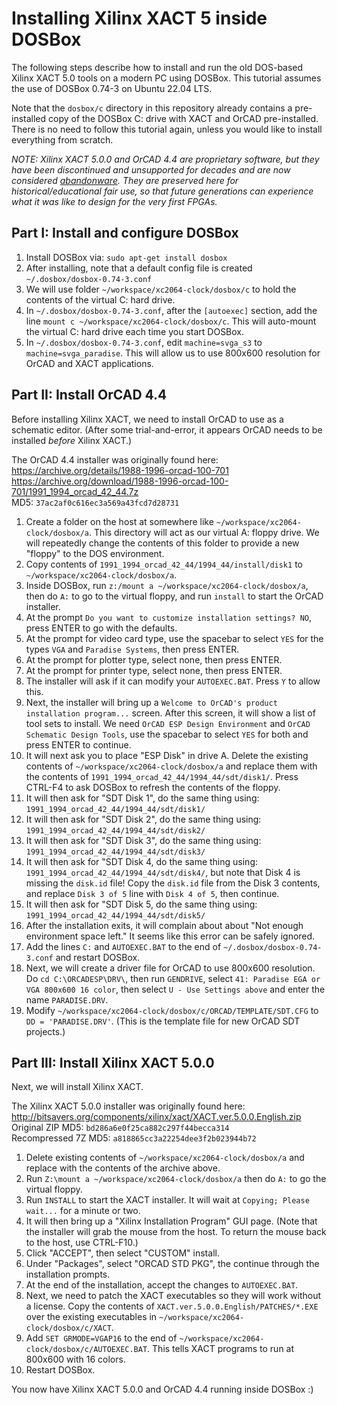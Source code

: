 # Installing Xilinx XACT 5 inside DOSBox

The following steps describe how to install and run the old DOS-based Xilinx XACT 5.0 tools on a modern PC using DOSBox. This tutorial assumes the use of DOSBox 0.74-3 on Ubuntu 22.04 LTS.

Note that the `dosbox/c` directory in this repository already contains a pre-installed copy of the DOSBox C: drive with XACT and OrCAD pre-installed. There is no need to follow this tutorial again, unless you would like to install everything from scratch.

*NOTE: Xilinx XACT 5.0.0 and OrCAD 4.4 are proprietary software, but they have been discontinued and unsupported for decades and are now considered [abandonware](https://en.wikipedia.org/wiki/Abandonware). They are preserved here for historical/educational fair use, so that future generations can experience what it was like to design for the very first FPGAs.*

## Part I: Install and configure DOSBox

1. Install DOSBox via: `sudo apt-get install dosbox`
2. After installing, note that a default config file is created `~/.dosbox/dosbox-0.74-3.conf`
3. We will use folder `~/workspace/xc2064-clock/dosbox/c` to hold the contents of the virtual C: hard drive.
4. In `~/.dosbox/dosbox-0.74-3.conf`, after the `[autoexec]` section, add the line `mount c ~/workspace/xc2064-clock/dosbox/c`. This will auto-mount the virtual C: hard drive each time you start DOSBox.
5. In `~/.dosbox/dosbox-0.74-3.conf`, edit `machine=svga_s3` to `machine=svga_paradise`. This will allow us to use 800x600 resolution for OrCAD and XACT applications.

## Part II: Install OrCAD 4.4

Before installing Xilinx XACT, we need to install OrCAD to use as a schematic editor. (After some trial-and-error, it appears OrCAD needs to be installed *before* Xilinx XACT.)

The OrCAD 4.4 installer was originally found here:<br>
https://archive.org/details/1988-1996-orcad-100-701<br>
https://archive.org/download/1988-1996-orcad-100-701/1991_1994_orcad_42_44.7z<br>
MD5: `37ac2af0c616ec3a569a43fcd7d28731`<br>

1. Create a folder on the host at somewhere like `~/workspace/xc2064-clock/dosbox/a`. This directory will act as our virtual A: floppy drive. We will repeatedly change the contents of this folder to provide a new "floppy" to the DOS environment.
2. Copy contents of `1991_1994_orcad_42_44/1994_44/install/disk1` to `~/workspace/xc2064-clock/dosbox/a`.
3. Inside DOSBox, run `z:/mount a ~/workspace/xc2064-clock/dosbox/a`, then do `A:` to go to the virtual floppy, and run `install` to start the OrCAD installer.
4. At the prompt `Do you want to customize installation settings? NO`, press ENTER to go with the defaults.
5. At the prompt for video card type, use the spacebar to select `YES` for the types `VGA` and `Paradise Systems`, then press ENTER.
6. At the prompt for plotter type, select none, then press ENTER.
7. At the prompt for printer type, select none, then press ENTER.
8. The installer will ask if it can modify your `AUTOEXEC.BAT`. Press `Y` to allow this.
9. Next, the installer will bring up a `Welcome to OrCAD's product installation program...` screen. After this screen, it will show a list of tool sets to install. We need `OrCAD ESP Design Environment` and `OrCAD Schematic Design Tools`, use the spacebar to select `YES` for both and press ENTER to continue.
10. It will next ask you to place "ESP Disk" in drive A. Delete the existing contents of `~/workspace/xc2064-clock/dosbox/a` and replace them with the contents of `1991_1994_orcad_42_44/1994_44/sdt/disk1/`. Press CTRL-F4 to ask DOSBox to refresh the contents of the floppy.
11. It will then ask for "SDT Disk 1", do the same thing using: `1991_1994_orcad_42_44/1994_44/sdt/disk1/`
12. It will then ask for "SDT Disk 2", do the same thing using: `1991_1994_orcad_42_44/1994_44/sdt/disk2/`
13. It will then ask for "SDT Disk 3", do the same thing using: `1991_1994_orcad_42_44/1994_44/sdt/disk3/`
14. It will then ask for "SDT Disk 4, do the same thing using: `1991_1994_orcad_42_44/1994_44/sdt/disk4/`, but note that Disk 4 is missing the `disk.id` file! Copy the `disk.id` file from the Disk 3 contents, and replace `Disk 3 of 5` line with `Disk 4 of 5`, then continue.
15. It will then ask for "SDT Disk 5, do the same thing using: `1991_1994_orcad_42_44/1994_44/sdt/disk5/`
16. After the installation exits, it will complain about about "Not enough environment space left." It seems like this error can be safely ignored.
17. Add the lines `C:` and `AUTOEXEC.BAT` to the end of `~/.dosbox/dosbox-0.74-3.conf` and restart DOSBox.
18. Next, we will create a driver file for OrCAD to use 800x600 resolution. Do `cd C:\ORCADESP\DRV\`, then run `GENDRIVE`, select `41: Paradise EGA or VGA 800x600 16 color`, then select `U - Use Settings above` and enter the name `PARADISE.DRV`.
19. Modify `~/workspace/xc2064-clock/dosbox/c/ORCAD/TEMPLATE/SDT.CFG` to `DD = 'PARADISE.DRV'`. (This is the template file for new OrCAD SDT projects.)

## Part III: Install Xilinx XACT 5.0.0

Next, we will install Xilinx XACT.

The Xilinx XACT 5.0.0 installer was originally found here:<br>
http://bitsavers.org/components/xilinx/xact/XACT.ver.5.0.0.English.zip<br>
Original ZIP MD5: `bd286a6e0f25ca882c297f44becca314`<br>
Recompressed 7Z MD5: `a818865cc3a22254dee3f2b023944b72`<br>

1. Delete existing contents of `~/workspace/xc2064-clock/dosbox/a` and replace with the contents of the archive above.
2. Run `Z:\mount a ~/workspace/xc2064-clock/dosbox/a` then do `A:` to go the virtual floppy.
3. Run `INSTALL` to start the XACT installer. It will wait at `Copying; Please wait...` for a minute or two.
4. It will then bring up a "Xilinx Installation Program" GUI page. (Note that the installer will grab the mouse from the host. To return the mouse back to the host, use CTRL-F10.)
5. Click "ACCEPT", then select "CUSTOM" install.
6. Under "Packages", select "ORCAD STD PKG", the continue through the installation prompts.
7. At the end of the installation, accept the changes to `AUTOEXEC.BAT`.
8. Next, we need to patch the XACT executables so they will work without a license. Copy the contents of `XACT.ver.5.0.0.English/PATCHES/*.EXE` over the existing executables in `~/workspace/xc2064-clock/dosbox/c/XACT`.
9. Add `SET GRMODE=VGAP16` to the end of `~/workspace/xc2064-clock/dosbox/c/AUTOEXEC.BAT`. This tells XACT programs to run at 800x600 with 16 colors.
10. Restart DOSBox.

You now have Xilinx XACT 5.0.0 and OrCAD 4.4 running inside DOSBox :)
